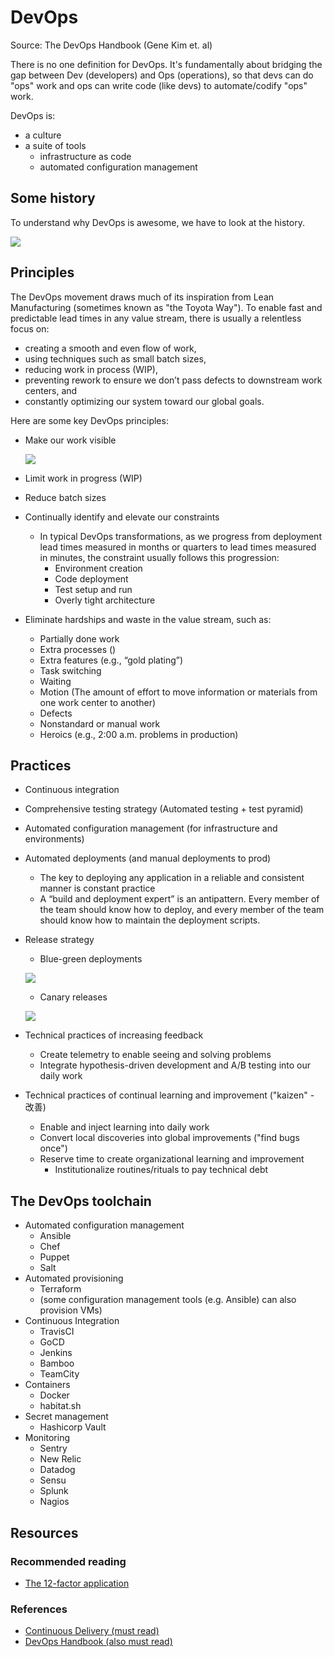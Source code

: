 # DevOps

Source: The DevOps Handbook \(Gene Kim et. al\)

There is no one definition for DevOps. It's fundamentally about bridging the gap between Dev \(developers\) and Ops \(operations\), so that devs can do "ops" work and ops can write code \(like devs\) to automate/codify "ops" work.

DevOps is:

* a culture 
* a suite of tools
  * infrastructure as code
  * automated configuration management

## Some history

To understand why DevOps is awesome, we have to look at the history.

![](../.gitbook/assets/devops-explained.png)

## Principles

The DevOps movement draws much of its inspiration from Lean Manufacturing \(sometimes known as "the Toyota Way"\). To enable fast and predictable lead times in any value stream, there is usually a relentless focus on:

* creating a smooth and even flow of work, 
* using techniques such as small batch sizes, 
* reducing work in process \(WIP\), 
* preventing rework to ensure we don’t pass defects to downstream work centers, and 
* constantly optimizing our system toward our global goals.

Here are some key DevOps principles:

* Make our work visible

  ![](../.gitbook/assets/devops_kanban.png)

* Limit work in progress \(WIP\)
* Reduce batch sizes
* Continually identify and elevate our constraints
  * In typical DevOps transformations, as we progress from deployment lead times measured in months or quarters to lead times measured in minutes, the constraint usually follows this progression:
    * Environment creation
    * Code deployment
    * Test setup and run
    * Overly tight architecture
* Eliminate hardships and waste in the value stream, such as:
  * Partially done work
  * Extra processes \(\)
  * Extra features \(e.g., “gold plating”\)
  * Task switching
  * Waiting
  * Motion \(The amount of effort to move information or materials from one work center to another\)
  * Defects
  * Nonstandard or manual work
  * Heroics \(e.g., 2:00 a.m. problems in production\)

## Practices

* Continuous integration
* Comprehensive testing strategy \(Automated testing + test pyramid\)
* Automated configuration management \(for infrastructure and environments\)
* Automated deployments \(and manual deployments to prod\)
  * The key to deploying any application in a reliable and consistent manner is constant practice
  * A “build and deployment expert” is an antipattern. Every member of the team should know how to deploy, and every member of the team should know how to maintain the deployment scripts.
* Release strategy

  * Blue-green deployments

  ![](../.gitbook/assets/blue_green_deployment.jpg)

  * Canary releases

  ![](../.gitbook/assets/canary_releases.jpg)

* Technical practices of increasing feedback
  * Create telemetry to enable seeing and solving problems
  * Integrate hypothesis-driven development and A/B testing into our daily work
* Technical practices of continual learning and improvement \("kaizen" - 改善\)
  * Enable and inject learning into daily work
  * Convert local discoveries into global improvements \("find bugs once"\)
  * Reserve time to create organizational learning and improvement
    * Institutionalize routines/rituals to pay technical debt

## The DevOps toolchain

* Automated configuration management
  * Ansible
  * Chef
  * Puppet
  * Salt
* Automated provisioning
  * Terraform
  * \(some configuration management tools \(e.g. Ansible\) can also provision VMs\)  
* Continuous Integration
  * TravisCI
  * GoCD
  * Jenkins
  * Bamboo
  * TeamCity
* Containers
  * Docker
  * habitat.sh
* Secret management
  * Hashicorp Vault
* Monitoring
  * Sentry
  * New Relic
  * Datadog
  * Sensu
  * Splunk
  * Nagios

## Resources

### Recommended reading

* [The 12-factor application](https://12factor.net/)

### References

* [Continuous Delivery \(must read\)](https://www.amazon.com/Continuous-Delivery-Deployment-Automation-Addison-Wesley/dp/0321601912)
* [DevOps Handbook \(also must read\)](https://www.amazon.com/DevOps-Handbook-World-Class-Reliability-Organizations/dp/1942788002)

